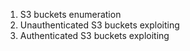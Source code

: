 
1. S3 buckets enumeration
2. Unauthenticated S3 buckets exploiting
3. Authenticated S3 buckets exploiting